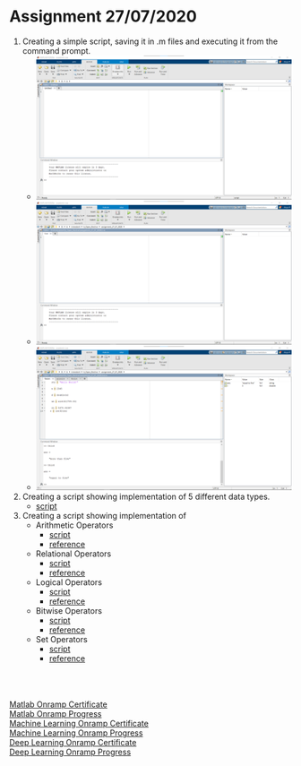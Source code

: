 # Assignment 27/07/2020

1. Creating a simple script, saving it in .m files and executing it from the command prompt.
    - ![Matlab on Windows Machine](docs/1.png)
    - ![Saved the file as first.m](docs/2.png)
    - ![Final Output](docs/3.png)
2. Creating a script showing implementation of 5 different data types.
    - [script](assignment1.m)
3. Creating a script showing implementation of 
    - Arithmetic Operators
        - [script](assignment2.m)
        - [reference](https://in.mathworks.com/help/matlab/arithmetic-operators.html)
    - Relational Operators
        - [script](assignment3.m)
        - [reference](https://in.mathworks.com/help/matlab/relational-operators.html)
    - Logical Operators
        - [script](assignment4.m)
        - [reference](https://in.mathworks.com/help/matlab/logical-operations.html)
    - Bitwise Operators
        - [script](assignment5.m)
        - [reference](https://in.mathworks.com/help/matlab/bit-wise-operations.html)
    - Set Operators
        - [script](assignment6.m)
        - [reference](https://in.mathworks.com/help/matlab/set-operations.html)


<br><br><br>
[Matlab Onramp Certificate](https://matlabacademy.mathworks.com/progress/share/certificate.html?id=4cc77241-72c8-4b15-8469-ef01ed56c083)<br>
[Matlab Onramp Progress](https://matlabacademy.mathworks.com/progress/share/report.html?id=4cc77241-72c8-4b15-8469-ef01ed56c083)<br>
[Machine Learning Onramp Certificate](https://matlabacademy.mathworks.com/progress/share/certificate.html?id=68be0d79-f0aa-4be3-956d-3821702a4449)<br>
[Machine Learning Onramp Progress](https://matlabacademy.mathworks.com/progress/share/report.html?id=68be0d79-f0aa-4be3-956d-3821702a4449)<br>
[Deep Learning Onramp Certificate](https://matlabacademy.mathworks.com/progress/share/certificate.html?id=611cb0c1-cc31-4b20-86f1-02688ace03d5)<br>
[Deep Learning Onramp Progress](https://matlabacademy.mathworks.com/progress/share/report.html?id=611cb0c1-cc31-4b20-86f1-02688ace03d5)<br>